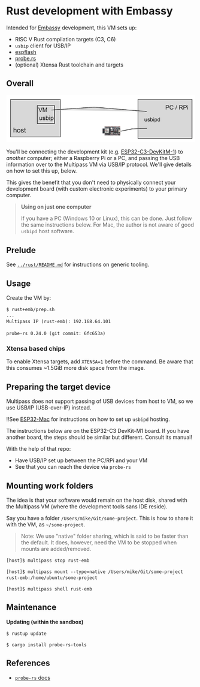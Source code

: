 # Rust development with Embassy

Intended for [Embassy](https://embassy.dev) development, this VM sets up:

- RISC V Rust compilation targets (C3, C6)
- `usbip` client for USB/IP
- [espflash](https://github.com/esp-rs/espflash)
- [probe.rs](https://probe.rs/)
- (optional) Xtensa Rust toolchain and targets

<!-- tbd.
- `nightly` toolchain, as long as it's needed/favoured by Embassy
-->


## Overall

![](.images/diagram.png)

You'll be connecting the development kit (e.g. [ESP32-C3-DevKitM-1](https://docs.espressif.com/projects/esp-idf/en/v5.2/esp32c3/hw-reference/esp32c3/user-guide-devkitm-1.html#esp32-c3-devkitm-1)) to *another* computer; either a Raspberry Pi or a PC, and passing the USB information over to the Multipass VM via USB/IP protocol. We'll give details on how to set this up, below.

This gives the benefit that you don't need to physically connect your development board (with custom electronic experiments) to your primary computer.

>**Using on just one computer**
>
>If you have a PC (Windows 10 or Linux), this can be done. Just follow the same instructions below. For Mac, the author is not aware of good `usbipd` host software.


## Prelude

See [`../rust/README.md`](../rust/README.md) for instructions on generic tooling.

## Usage

Create the VM by:

```
$ rust+emb/prep.sh
...
Multipass IP (rust-emb): 192.168.64.101

probe-rs 0.24.0 (git commit: 6fc653a)
```

### Xtensa based chips

To enable Xtensa targets, add `XTENSA=1` before the command. Be aware that this consumes ~1.5GiB more disk space from the image.


## Preparing the target device

Multipass does not support passing of USB devices from host to VM, so we use USB/IP (USB-over-IP) instead. 

‼️See [ESP32-Mac](https://github.com/lure23/ESP32-Mac?tab=readme-ov-file#alternative-b-connecting-the-device-through-windows) for instructions on how to set up `usbipd` hosting.

The instructions below are on the ESP32-C3 DevKit-M1 board. If you have another board, the steps should be similar but different. Consult its manual!

With the help of that repo:

- Have USB/IP set up between the PC/RPi and your VM
- See that you can reach the device via `probe-rs`

<!-- tbd. give test instructions for each of the above steps
-->

<!-- tbd. Move much of this stuff to (revised `ESP32-Mac` - it deserves to be there!

### Connect the devkit (USB); start USB/IP sharing

Connect the development board to your PC/RPi. If it needs drivers, install them.

>See [Establish Serial Connection with ESP32](https://www.google.com/url?sa=t&source=web&rct=j&opi=89978449&url=https://docs.espressif.com/projects/esp-idf/en/stable/esp32/get-started/establish-serial-connection.html&ved=2ahUKEwikh-etgLWGAxUPJRAIHdwSDVwQFnoECBUQAQ&usg=AOvVaw047kPSwHcYVvG7s8epqZTL) (Espressif docs)

-->

## Mounting work folders

The idea is that your software would remain on the host disk, shared with the Multipass VM (where the development tools sans IDE reside).

Say you have a folder `/Users/mike/Git/some-project`. This is how to share it with the VM, as `~/some-project`.

>Note: We use "native" folder sharing, which is said to be faster than the default. It does, however, need the VM to be stopped when mounts are added/removed.

```
[host]$ multipass stop rust-emb
```

```
[host]$ multipass mount --type=native /Users/mike/Git/some-project rust-emb:/home/ubuntu/some-project
```

```
[host]$ multipass shell rust-emb
```


## Maintenance

**Updating (within the sandbox)**

```
$ rustup update
```
   
```
$ cargo install probe-rs-tools
```

## References

- [`probe-rs` docs](https://probe.rs/docs/)

